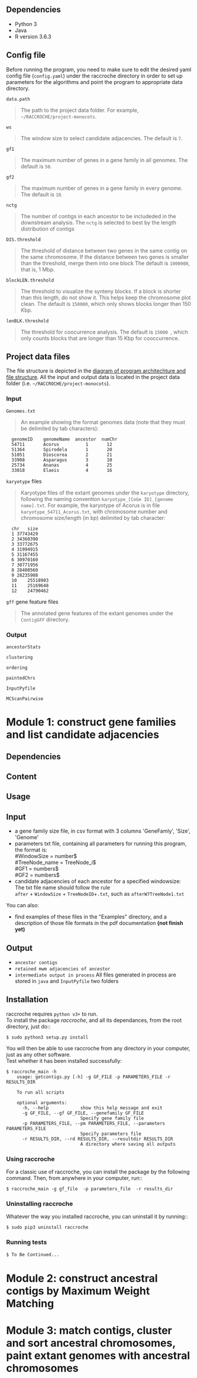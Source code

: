 ## Dependencies
- Python 3
- Java
- R version 3.6.3


## Config file
Before running the program, you need to make sure to edit the desired yaml config file (`config.yaml`) under the raccroche directory in order to set up parameters for the algorithms and point the program to appropriate data directory. 

`data.path`
> The path to the project data folder. For example, `~/RACCROCHE/project-monocots`.

`ws` 
> The window size to select candidate adjacencies. The default is `7`.

`gf1` 
> The maximum number of genes in a gene family in all genomes. The default is `50`.

`gf2` 
> The maximum number of genes in a gene family in every genome. The default is `10`.


`nctg`
> The number of contigs in each ancestor to be includeded in the downstream analysis.
> The `nctg` is selected to best by the length distribution of contigs


`DIS.threshold`
> The threshold of distance between two genes in the same contig on the same chromosome.
> If the distance between two genes is smaller than the threshold, merge them into one block
> The default is `1000000`, that is, 1 Mbp.

`blockLEN.threshold`
> The threshold to visualize the synteny blocks.
> If a block is shorter than this length, do not show it. This helps keep the chromosome plot clean.
> The default is `150000`, which only shows blocks longer than 150 Kbp.


`lenBLK.threshold`
> The threshold for coocurrence analysis.
> The default is `15000 `, which only counts blocks that are longer than 15 Kbp for cooccurrence.



## Project data files
The file structure is depicted in the [diagram of program architechture and file structure](./documentation/program-vs-file-structure.svg). 
All the input and output data is located in the project data folder (i.e. `~/RACCROCHE/project-monocots`).

### Input

`Genomes.txt`
> An example showing the format genomes data (note that they must be delimited by tab characters):

      genomeID    genomeName  ancestor  numChr
      54711       Acorus	      1	      12
      51364       Spirodela       1	      20
      51051       Dioscorea	      2	      21
      33908       Asparagus	      3	      10
      25734       Ananas	      4	      25
      33018       Elaeis	      4	      16

`karyotype` files
> Karyotype files of the extant genomes under the `karyotype` directory, following the naming convention `karyotype_[CoGe ID]_[genome name].txt`. For example, the karyotype of Acorus is in file `karyotype_54711_Acorus.txt`, with chromosome number and chromosome size/length (in bp) delimited by tab character:

      chr	size
      1	37743429
      2	34360390
      3	33772675
      4	31994915
      5	31167455
      6	30970160
      7	30771956
      8	28400560
      9	28235908
      10	25518903
      11	25169648
      12	24790462

`gff` gene feature files 
> The annotated gene features of the extant genomes under the `ContigGFF` directory.


### Output

`ancestorStats`


`clustering`


`ordering`


`paintedChrs`


`InputPyfile`


`MCScanPairwise`



# Module 1: construct gene families and list candidate adjacencies
## Dependencies

## Content 

## Usage


## Input

  - a gene family size file, in csv format with 3 columns 'GeneFamly', 'Size', 'Genome' 
  - parameters txt file, containing all parameters for running this program, the format is:  
    \#WindowSize = number$  
    \#TreeNode_name = TreeNode_i$  
    \#GF1 = numbers$  
    \#GF2 = numbers$  
  - candidate adjacencies of each ancestor for a specified windowsize:  
    The txt file name should follow the rule   
    `after` + `WindowSize` + `TreeNodeID`+`.txt`, such as `afterW7TreeNode1.txt`

You can also:
  - find examples of these files in the "Examples" directory, and a description of those file formats in the pdf documentation **(not finish yet)**  
## Output
* ``ancestor contigs``
* ``retained mwm adjacencies of ancestor``
* ``intermediate output in process``
All files generated in process are stored in `java` and `InputPyfile` two folders

## Installation

raccroche requires `python v3+` to run.  
To install the package *raccroche*, and all its dependances, from the root directory, just do::  
```
$ sudo python3 setup.py install
```
You will then be able to use raccroche from any directory in your computer, just as any other software.  
Test whether it has been installed successfully:
```
$ raccroche_main -h
    usage: getcontigs.py [-h] -g GF_FILE -p PARAMETERS_FILE -r RESULTS_DIR

    To run all scripts

    optional arguments:
      -h, --help            show this help message and exit
      -g GF_FILE, --gf GF_FILE, --genefamily GF_FILE
                            Specify gene family file
      -p PARAMETERS_FILE, --pm PARAMETERS_FILE, --parameters PARAMETERS_FILE
                            Specify parameters file
      -r RESULTS_DIR, --rd RESULTS_DIR, --resultdir RESULTS_DIR
                            A directory where saving all outputs
```


### Using raccroche
For a classic use of raccroche, you can install the package by the following command. Then,
from anywhere in your computer, run::
```
$ raccroche_main -g gf_file  -p parameters_file  -r results_dir
```


### Uninstalling raccroche

Whatever the way you installed raccroche, you can uninstall it by running::
```
$ sudo pip3 uninstall raccroche
```

### Running tests

```sh
$ To Be Continued...
```

# Module 2: construct ancestral contigs by Maximum Weight Matching


# Module 3: match contigs, cluster and sort ancestral chromosomes, paint extant genomes with ancestral chromosomes




